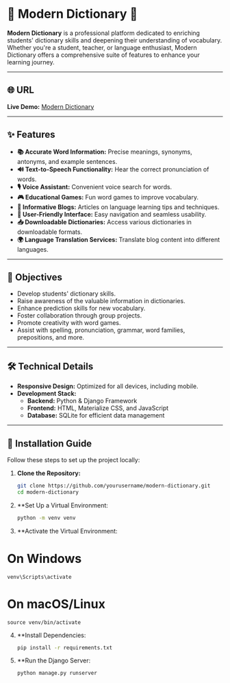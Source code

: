 # 🌟 Modern Dictionary 🌟

**Modern Dictionary** is a professional platform dedicated to enriching students' dictionary skills and deepening their understanding of vocabulary. Whether you're a student, teacher, or language enthusiast, Modern Dictionary offers a comprehensive suite of features to enhance your learning journey.

---

## 🌐 URL
**Live Demo:** [Modern Dictionary](https://moderndictionary.vercel.app)

---

## ✨ Features
- **📚 Accurate Word Information:** Precise meanings, synonyms, antonyms, and example sentences.
- **🔊 Text-to-Speech Functionality:** Hear the correct pronunciation of words.
- **🎙️ Voice Assistant:** Convenient voice search for words.
- **🎮 Educational Games:** Fun word games to improve vocabulary.
- **📝 Informative Blogs:** Articles on language learning tips and techniques.
- **🎨 User-Friendly Interface:** Easy navigation and seamless usability.
- **📥 Downloadable Dictionaries:** Access various dictionaries in downloadable formats.
- **🌍 Language Translation Services:** Translate blog content into different languages.

---

## 🎯 Objectives
- Develop students' dictionary skills.
- Raise awareness of the valuable information in dictionaries.
- Enhance prediction skills for new vocabulary.
- Foster collaboration through group projects.
- Promote creativity with word games.
- Assist with spelling, pronunciation, grammar, word families, prepositions, and more.

---

## 🛠️ Technical Details
- **Responsive Design:** Optimized for all devices, including mobile.
- **Development Stack:**
  - **Backend:** Python & Django Framework
  - **Frontend:** HTML, Materialize CSS, and JavaScript
  - **Database:** SQLite for efficient data management

---

## 🚀 Installation Guide
Follow these steps to set up the project locally:

1. **Clone the Repository:**
   ```bash
   git clone https://github.com/yourusername/modern-dictionary.git
   cd modern-dictionary

2. **Set Up a Virtual Environment:
   ```bash
   python -m venv venv
   
3. **Activate the Virtual Environment:   
  # On Windows
    venv\Scripts\activate
  # On macOS/Linux
    source venv/bin/activate

4. **Install Dependencies:
   ```bash
   pip install -r requirements.txt
   
5. **Run the Django Server:
   ```bash
   python manage.py runserver
 
